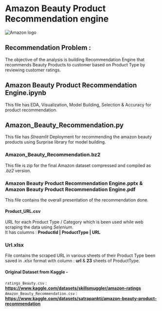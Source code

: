 # Amazon Beauty Product Recommendation engine
![Amazon logo](https://user-images.githubusercontent.com/88264074/230715170-327ccf54-d93c-4747-95e8-a06593789b6c.png)

## Recommendation Problem : 
The objective of the analysis is building Recommendation Engine that recommends Beauty Products to customer based on Product Type by reviewing customer ratings.

## Amazon Beauty Product Recommendation Engine.ipynb
This file has EDA, Visualization, Model Building, Selection & Accuracy for product recommendation.

## Amazon_Beauty_Recommendation.py
This file has *Streamlit* Deployment for recommending the amazon beauty products using Surprise library for model building.

### Amazon_Beauty_Recommendation.bz2 
This file is zip for the final Amazon dataset compressed and compiled as *.bz2* version.

### Amazon Beauty Product Recommendation Engine.pptx & Amazon Beauty Product Recommendation Engine.pdf
This file contains the overall presentation of the recommendation done.

#### Product_URL.csv
URL for each Product Type / Category which is been used while web scraping the data using *Selenium*.                      
It has columns : **ProductId |  ProductType  |  URL**

### Url.xlsx
File contains the scraped URL in various sheets of their Product Type been saved in *.xlsx* format with column : **url** & **23** sheets of ProductType.

#### Original Dataset from Kaggle - 
`ratings_Beauty.csv`               : **https://www.kaggle.com/datasets/skillsmuggler/amazon-ratings**                                                              
`Amazon_Beauty_Recommendation.csv` : **https://www.kaggle.com/datasets/satrapankti/amazon-beauty-product-recommendation**
